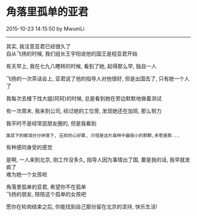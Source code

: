 # 角落里孤单的亚君

2015-10-23 14:15:50 by MwumLi

---

其实, 我注意亚君已经很久了  
自从飞扬的时候, 我们组长王宇阳说他的国王是程亚君开始  

有天早上, 我在七九八瞎转的时候, 看到了她, 起得那么早, 独自一人  

飞扬的一次茶话会上, 亚君说了他的指导人对他很好, 但是出国去了, 只有她一个人了  

我每次去楼下找大姐(珂珂)的时候, 总是看到她在旁边默默地做着测试  

有一次周末, 我来到公司, 经过她的工位旁, 发现她还在加班, 那么努力  

我平时不是经常逛朋友圈的, 但是我看到  

    面具下的眼泪分分钟落下, 压抑的心好累, 只怪是这片森林中最弱小的那颗,多愿是那...   

有种感同身受的感觉  

是啊, 一人来到北京, 刚工作没多久, 指导人因为事情出了国, 要是我的话, 我早就发疯了  
难为她一个女孩啦  

角落里孤单的亚君, 希望你不在孤单  
飞扬的朋友, 陪陪这个孤单的女孩吧  

愿你在轮岗结束之后, 你能找到自己那份留在北京的坚持, 快乐生活!  

